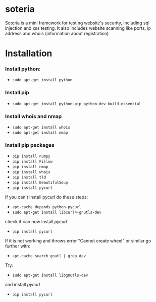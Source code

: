 # soteria

Soteria is a mini framework for testing website's security, including sql injection and xss testing. It also includes website scanning like ports, ip address and whois (information about registration)
# Installation 

### Install python:
- `sudo apt-get install python`
### Install pip
- `sudo apt-get install python-pip python-dev build-essential`
### Install whois and nmap
- `sudo apt-get install whois`
- `sudo apt-get install nmap`
### Install pip packages
- `pip install numpy`
- `pip install Pillow`
- `pip install nmap`
- `pip install whois`
- `pip install tld`
- `pip install BeautifulSoup`
- `pip install pycurl`

If you can't install pycurl do these steps:
- `apt-cache depends python-pycurl`
- `sudo apt-get install libcurl4-gnutls-dev`

check if can now install _pycurl_
- `pip install pycurl`

If it is not working and throws error "Cannot create wheel" or similar go further with:
- `apt-cache search gnutl | grep dev`

Try:
- `sudo apt-get install libgnutls-dev`

and install _pycurl_
- `pip install pycurl`
